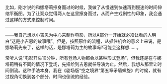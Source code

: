 
比如，刚才说的和娜塔莉擦身而过的时候，我做了从慢速到快速再到慢速的时间伸缩平衡图。为了让观众觉得两人在这里擦身而过，从而产生戏剧性的印象，我会通过这样的方式来控制时间。


---

——我自己想以小吉恩为中心来制作电影，所以A部分一开始就必须让看的人明白“这是小吉恩的故事哦”。但是，按照原作的流程，从抓住机会的意义上来说，是娜塔莉先来了，这样的话，是娜塔莉为主的故事吗?可能会这样想……。

常听人说“电影开头10分钟，所有登场人物都会以某种形式登场”，但我还是在与娜塔莉稍有不同的情况下登场，先描绘到吉恩就任导演为止。然后，我想从那里让时间倒流。这种手法本身，我在《剧场版“空之境界”第五章矛盾螺旋》的时候，就有过视角切换到各个部分，时间也倒流的经验。

